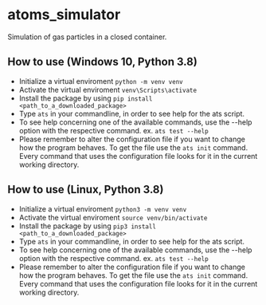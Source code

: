 # atoms_simulator

Simulation of gas particles in a closed container.

## How to use (Windows 10, Python 3.8)

- Initialize a virtual enviroment `python -m venv venv`
- Activate the virtual enviroment `venv\Scripts\activate`
- Install the package by using `pip install <path_to_a_downloaded_package>`
- Type `ats` in your commandline, in order to see help for the ats script.
- To see help concerning one of the available commands, use the --help option with the respective command.
ex. `ats test --help`
- Please remember to alter the configuration file if you want to change how the program behaves.
To get the file use the `ats init` command. Every command that uses the configuration file looks for it in the current
working directory.

## How to use (Linux, Python 3.8)

- Initialize a virtual enviroment `python3 -m venv venv`
- Activate the virtual enviroment `source venv/bin/activate`
- Install the package by using `pip3 install <path_to_a_downloaded_package>`
- Type `ats` in your commandline, in order to see help for the ats script.
- To see help concerning one of the available commands, use the --help option with the respective command.
ex. `ats test --help`
- Please remember to alter the configuration file if you want to change how the program behaves.
To get the file use the `ats init` command. Every command that uses the configuration file looks for it in the current
working directory.

